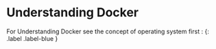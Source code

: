 
# Understanding Docker 

For Understanding Docker see the concept of operating system first :
 {: .label .label-blue }
